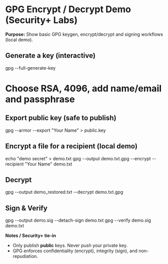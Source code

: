 # GPG Encrypt / Decrypt Demo (Security+ Labs)

**Purpose:** Show basic GPG keygen, encrypt/decrypt and signing workflows (local demo).

## Generate a key (interactive)
gpg --full-generate-key
# Choose RSA, 4096, add name/email and passphrase

## Export public key (safe to publish)
gpg --armor --export "Your Name" > public.key

## Encrypt a file for a recipient (local demo)
echo "demo secret" > demo.txt
gpg --output demo.txt.gpg --encrypt --recipient "Your Name" demo.txt

## Decrypt
gpg --output demo_restored.txt --decrypt demo.txt.gpg

## Sign & Verify
gpg --output demo.sig --detach-sign demo.txt
gpg --verify demo.sig demo.txt

**Notes / Security+ tie-in**
- Only publish **public** keys. Never push your private key.
- GPG enforces confidentiality (encrypt), integrity (sign), and non-repudiation.
